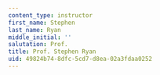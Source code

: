 ```yaml
---
content_type: instructor
first_name: Stephen
last_name: Ryan
middle_initial: ''
salutation: Prof.
title: Prof. Stephen Ryan
uid: 49824b74-8dfc-5cd7-d8ea-02a3fdaa0252
---
```

